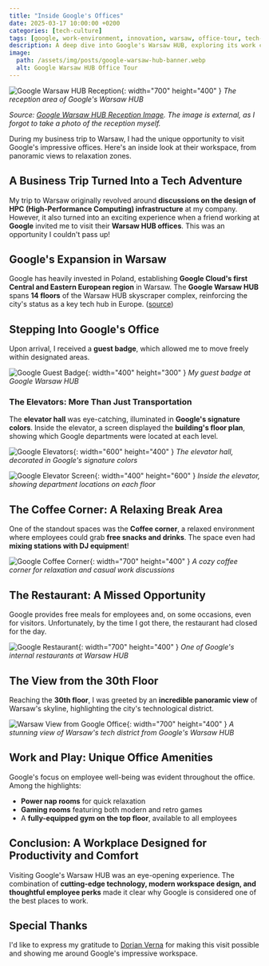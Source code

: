 ```yaml
---
title: "Inside Google's Offices"
date: 2025-03-17 10:00:00 +0200
categories: [tech-culture]
tags: [google, work-environment, innovation, warsaw, office-tour, tech-culture]
description: A deep dive into Google's Warsaw HUB, exploring its work culture, amenities, and high-tech environment.
image:
  path: /assets/img/posts/google-warsaw-hub-banner.webp
  alt: Google Warsaw HUB Office Tour
---
```


![Google Warsaw HUB Reception](/assets/img/posts/google-hub.webp){: width="700" height="400" }
_The reception area of Google's Warsaw HUB_

*Source: [Google Warsaw HUB Reception Image](https://bi.im-g.pl/im/f9/72/1a/z27730169IEG,Hol-wejsciowy-w-wiezowcu-The-Warsaw-Hub-przy-Towar.jpg). The image is external, as I forgot to take a photo of the reception myself.*

During my business trip to Warsaw, I had the unique opportunity to visit Google's impressive offices. Here's an inside look at their workspace, from panoramic views to relaxation zones.

## A Business Trip Turned Into a Tech Adventure

My trip to Warsaw originally revolved around **discussions on the design of HPC (High-Performance Computing) infrastructure** at my company. However, it also turned into an exciting experience when a friend working at **Google** invited me to visit their **Warsaw HUB offices**. This was an opportunity I couldn't pass up!

## Google's Expansion in Warsaw

Google has heavily invested in Poland, establishing **Google Cloud's first Central and Eastern European region** in Warsaw. The **Google Warsaw HUB** spans **14 floors** of the Warsaw HUB skyscraper complex, reinforcing the city's status as a key tech hub in Europe. ([source](https://cloud.google.com/blog/products/infrastructure/google-cloud-region-in-warsaw-poland-is-now-open))

## Stepping Into Google's Office

Upon arrival, I received a **guest badge**, which allowed me to move freely within designated areas.

![Google Guest Badge](/assets/img/posts/google-guest-badge.webp){: width="400" height="300" }
_My guest badge at Google Warsaw HUB_

### The Elevators: More Than Just Transportation

The **elevator hall** was eye-catching, illuminated in **Google's signature colors**. Inside the elevator, a screen displayed the **building's floor plan**, showing which Google departments were located at each level.

![Google Elevators](/assets/img/posts/google-elevators.webp){: width="600" height="400" }
_The elevator hall, decorated in Google's signature colors_

![Google Elevator Screen](/assets/img/posts/google-inside-elevator.webp){: width="400" height="600" }
_Inside the elevator, showing department locations on each floor_

## The Coffee Corner: A Relaxing Break Area

One of the standout spaces was the **Coffee corner**, a relaxed environment where employees could grab **free snacks and drinks**. The space even had **mixing stations with DJ equipment**!

![Google Coffee Corner](/assets/img/posts/google-coffe-corner.webp){: width="700" height="400" }
_A cozy coffee corner for relaxation and casual work discussions_

## The Restaurant: A Missed Opportunity

Google provides free meals for employees and, on some occasions, even for visitors. Unfortunately, by the time I got there, the restaurant had closed for the day.

![Google Restaurant](/assets/img/posts/google-restaurant.webp){: width="700" height="400" }
_One of Google's internal restaurants at Warsaw HUB_

## The View from the 30th Floor

Reaching the **30th floor**, I was greeted by an **incredible panoramic view** of Warsaw's skyline, highlighting the city's technological district.

![Warsaw View from Google Office](/assets/img/posts/google-warsaw-view.webp){: width="700" height="400" }
_A stunning view of Warsaw's tech district from Google's Warsaw HUB_

## Work and Play: Unique Office Amenities

Google's focus on employee well-being was evident throughout the office. Among the highlights:

- **Power nap rooms** for quick relaxation
- **Gaming rooms** featuring both modern and retro games
- A **fully-equipped gym on the top floor**, available to all employees

## Conclusion: A Workplace Designed for Productivity and Comfort

Visiting Google's Warsaw HUB was an eye-opening experience. The combination of **cutting-edge technology, modern workspace design, and thoughtful employee perks** made it clear why Google is considered one of the best places to work.

## Special Thanks

I'd like to express my gratitude to [Dorian Verna](https://github.com/dorianverna17) for making this visit possible and showing me around Google's impressive workspace.